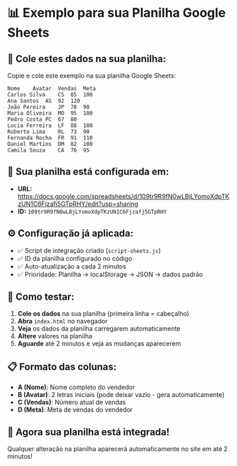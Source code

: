 # 📊 Exemplo para sua Planilha Google Sheets

## 🎯 **Cole estes dados na sua planilha:**

Copie e cole este exemplo na sua planilha Google Sheets:

```
Nome	Avatar	Vendas	Meta
Carlos Silva	CS	85	100
Ana Santos	AS	92	120
João Pereira	JP	78	90
Maria Oliveira	MO	95	100
Pedro Costa	PC	67	80
Lucia Ferreira	LF	88	100
Roberto Lima	RL	73	90
Fernanda Rocha	FR	91	110
Daniel Martins	DM	82	100
Camila Souza	CA	76	95
```

## 🔗 **Sua planilha está configurada em:**
- **URL:** https://docs.google.com/spreadsheets/d/109tr9R9fN0wLBjLYomoXdpTKzUN1C6Fjzafj5GTpRHY/edit?usp=sharing
- **ID:** `109tr9R9fN0wLBjLYomoXdpTKzUN1C6Fjzafj5GTpRHY`

## ⚙️ **Configuração já aplicada:**
- ✅ Script de integração criado (`script-sheets.js`)
- ✅ ID da planilha configurado no código
- ✅ Auto-atualização a cada 2 minutos
- ✅ Prioridade: Planilha → localStorage → JSON → dados padrão

## 🚀 **Como testar:**

1. **Cole os dados** na sua planilha (primeira linha = cabeçalho)
2. **Abra** `index.html` no navegador
3. **Veja** os dados da planilha carregarem automaticamente
4. **Altere** valores na planilha
5. **Aguarde** até 2 minutos e veja as mudanças aparecerem

## 📋 **Formato das colunas:**

- **A (Nome)**: Nome completo do vendedor
- **B (Avatar)**: 2 letras iniciais (pode deixar vazio - gera automaticamente)
- **C (Vendas)**: Número atual de vendas
- **D (Meta)**: Meta de vendas do vendedor

## 🎉 **Agora sua planilha está integrada!**

Qualquer alteração na planilha aparecerá automaticamente no site em até 2 minutos!
